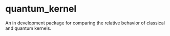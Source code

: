 # quantum_kernel
 
 An in development package for comparing the relative behavior of classical and quantum kernels.
